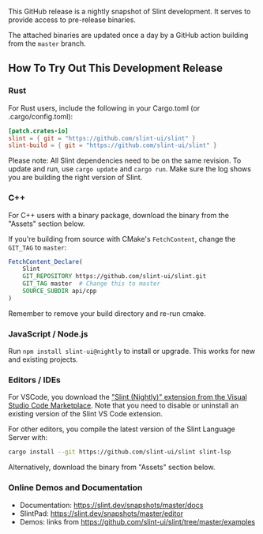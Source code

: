 This GitHub release is a nightly snapshot of Slint development. It serves to provide access to pre-release binaries.

The attached binaries are updated once a day by a GitHub action building from the  `master` branch.

## How To Try Out This Development Release

### Rust

For Rust users, include the following in your Cargo.toml (or .cargo/config.toml):

```toml
[patch.crates-io]
slint = { git = "https://github.com/slint-ui/slint" }
slint-build = { git = "https://github.com/slint-ui/slint" }
```

Please note: All Slint dependencies need to be on the same revision. To update and run, use `cargo update` and `cargo run`.
Make sure the log shows you are building the right version of Slint.


### C++

For C++ users with a binary package, download the binary from the "Assets" section below.

If you're building from source with CMake's `FetchContent`, change the `GIT_TAG` to `master`:

```cmake
FetchContent_Declare(
    Slint
    GIT_REPOSITORY https://github.com/slint-ui/slint.git
    GIT_TAG master  # Change this to master
    SOURCE_SUBDIR api/cpp
)
```

Remember to remove your build directory and re-run cmake.

### JavaScript / Node.js

Run `npm install slint-ui@nightly` to install or upgrade. This works for new and existing projects.

### Editors / IDEs

For VSCode, you download the ["Slint (Nightly)" extension from the Visual Studio Code Marketplace](https://marketplace.visualstudio.com/items?itemName=Slint.slint-nightly).
Note that you need to disable or uninstall an existing version of the Slint  VS Code extension.

For other editors, you compile the latest version of the Slint Language Server with:

```sh
cargo install --git https://github.com/slint-ui/slint slint-lsp
```

Alternatively, download the binary from "Assets" section below.

### Online Demos and Documentation

 - Documentation: https://slint.dev/snapshots/master/docs
 - SlintPad: https://slint.dev/snapshots/master/editor
 - Demos: links from https://github.com/slint-ui/slint/tree/master/examples
